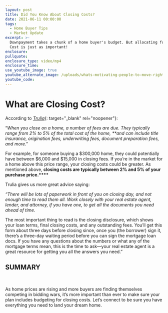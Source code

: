 ```yaml
---
layout: post
title: Did You Know About Closing Costs?
date: 2021-06-11 00:00:00
tags:
  - Home Buyer Tips
  - Market Update
excerpt: >-
  Downpayment takes a chunk of a home buyer's budget. But allocating for Closing
  Cost is just as important!
enclosure:
pullquote:
enclosure_type: video/mp4
enclosure_time:
use_youtube_image: true
youtube_alternate_image: /uploads/whats-motivating-people-to-move-right-now-2.png
youtube_code:
---
```

# What are Closing Cost?

According to [*Trulia*](https://www.trulia.com/guides/mortgage-terms/){: target="_blank" rel="noopener"}\:&nbsp;

“*When you close on a home, a number of fees are due. They typically range from 2% to 5% of the total cost of the home, \*\*and can include title insurance, origination fees, underwriting fees, document preparation fees, and more*.”

For example, for someone buying a $300,000 home, they could potentially have between $6,000 and $15,000 in closing fees. If you’re in the market for a home above this price range, your closing costs could be greater. As mentioned above,&nbsp;**closing costs are typically between 2% and 5% of your purchase price.****&nbsp;**

Trulia gives us more great advice saying:&nbsp;

*“There will be lots of paperwork in front of you on closing day, and not enough time to read them all. Work closely with your real estate agent, lender, and attorney, if you have one, to get all the documents you need ahead of time.*

The most important thing to read is the closing disclosure, which shows your loan terms, final closing costs, and any outstanding fees. You’ll get this form about three days before closing since, once you (the borrower) sign it, there’s a three-day waiting period before you can sign the mortgage loan docs. If you have any questions about the numbers or what any of the mortgage terms mean, this is the time to ask—your real estate agent is a great resource for getting you all the answers you need.”

## **SUMMARY**

&nbsp;

As home prices are rising and more buyers are finding themselves competing in bidding wars, it’s more important than ever to make sure your plan includes budgeting for closing costs. Let’s connect to be sure you have everything you need to land your dream home.
